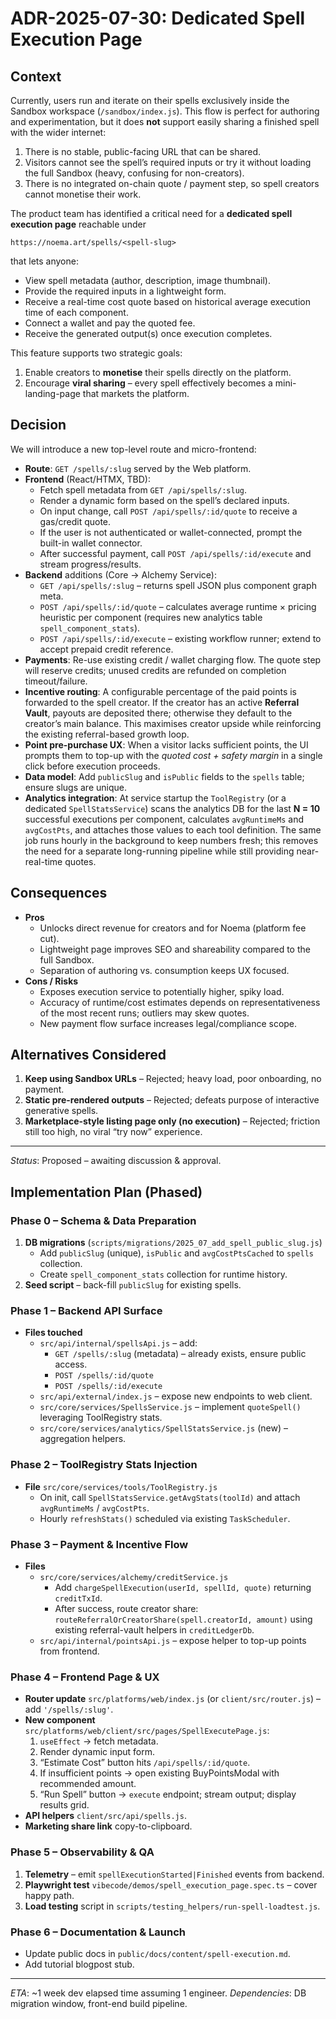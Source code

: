 # ADR-2025-07-30: Dedicated Spell Execution Page

## Context
Currently, users run and iterate on their spells exclusively inside the Sandbox workspace (`/sandbox/index.js`).  This flow is perfect for authoring and experimentation, but it does **not** support easily sharing a finished spell with the wider internet:

1. There is no stable, public-facing URL that can be shared.
2. Visitors cannot see the spell’s required inputs or try it without loading the full Sandbox (heavy, confusing for non-creators).
3. There is no integrated on-chain quote / payment step, so spell creators cannot monetise their work.

The product team has identified a critical need for a **dedicated spell execution page** reachable under

```
https://noema.art/spells/<spell-slug>
```

that lets anyone:

* View spell metadata (author, description, image thumbnail).
* Provide the required inputs in a lightweight form.
* Receive a real-time cost quote based on historical average execution time of each component.
* Connect a wallet and pay the quoted fee.
* Receive the generated output(s) once execution completes.

This feature supports two strategic goals:

1. Enable creators to **monetise** their spells directly on the platform.
2. Encourage **viral sharing** – every spell effectively becomes a mini-landing-page that markets the platform.

## Decision
We will introduce a new top-level route and micro-frontend:

* **Route**: `GET /spells/:slug` served by the Web platform.
* **Frontend** (React/HTMX, TBD):
  * Fetch spell metadata from `GET /api/spells/:slug`.
  * Render a dynamic form based on the spell’s declared inputs.
  * On input change, call `POST /api/spells/:id/quote` to receive a gas/credit quote.
  * If the user is not authenticated or wallet-connected, prompt the built-in wallet connector.
  * After successful payment, call `POST /api/spells/:id/execute` and stream progress/results.
* **Backend** additions (Core → Alchemy Service):
  * `GET /api/spells/:slug` – returns spell JSON plus component graph meta.
  * `POST /api/spells/:id/quote` – calculates average runtime × pricing heuristic per component (requires new analytics table `spell_component_stats`).
  * `POST /api/spells/:id/execute` – existing workflow runner; extend to accept prepaid credit reference.
* **Payments**: Re-use existing credit / wallet charging flow.  The quote step will reserve credits; unused credits are refunded on completion timeout/failure.
* **Incentive routing**: A configurable percentage of the paid points is forwarded to the spell creator.  If the creator has an active **Referral Vault**, payouts are deposited there; otherwise they default to the creator’s main balance.  This maximises creator upside while reinforcing the existing referral-based growth loop.
* **Point pre-purchase UX**: When a visitor lacks sufficient points, the UI prompts them to top-up with the *quoted cost + safety margin* in a single click before execution proceeds.
* **Data model**: Add `publicSlug` and `isPublic` fields to the `spells` table; ensure slugs are unique.
* **Analytics integration**: At service startup the `ToolRegistry` (or a dedicated `SpellStatsService`) scans the analytics DB for the last **N = 10** successful executions per component, calculates `avgRuntimeMs` and `avgCostPts`, and attaches those values to each tool definition.  The same job runs hourly in the background to keep numbers fresh; this removes the need for a separate long-running pipeline while still providing near-real-time quotes.

## Consequences
* **Pros**
  * Unlocks direct revenue for creators and for Noema (platform fee cut).
  * Lightweight page improves SEO and shareability compared to the full Sandbox.
  * Separation of authoring vs. consumption keeps UX focused.
* **Cons / Risks**
  * Exposes execution service to potentially higher, spiky load.
  * Accuracy of runtime/cost estimates depends on representativeness of the most recent runs; outliers may skew quotes.
  * New payment flow surface increases legal/compliance scope.

## Alternatives Considered
1. **Keep using Sandbox URLs** – Rejected; heavy load, poor onboarding, no payment.
2. **Static pre-rendered outputs** – Rejected; defeats purpose of interactive generative spells.
3. **Marketplace-style listing page only (no execution)** – Rejected; friction still too high, no viral “try now” experience.

---

*Status*: Proposed – awaiting discussion & approval. 

## Implementation Plan (Phased)

### Phase 0 – Schema & Data Preparation
1. **DB migrations** (`scripts/migrations/2025_07_add_spell_public_slug.js`)
   * Add `publicSlug` (unique), `isPublic` and `avgCostPtsCached` to `spells` collection.
   * Create `spell_component_stats` collection for runtime history.
2. **Seed script** – back-fill `publicSlug` for existing spells.

### Phase 1 – Backend API Surface
* **Files touched**
  * `src/api/internal/spellsApi.js` – add:
    * `GET /spells/:slug` (metadata) – already exists, ensure public access.
    * `POST /spells/:id/quote`
    * `POST /spells/:id/execute`
  * `src/api/external/index.js` – expose new endpoints to web client.
  * `src/core/services/SpellsService.js` – implement `quoteSpell()` leveraging ToolRegistry stats.
  * `src/core/services/analytics/SpellStatsService.js` (new) – aggregation helpers.

### Phase 2 – ToolRegistry Stats Injection
* **File** `src/core/services/tools/ToolRegistry.js`
  * On init, call `SpellStatsService.getAvgStats(toolId)` and attach `avgRuntimeMs` / `avgCostPts`.
  * Hourly `refreshStats()` scheduled via existing `TaskScheduler`.

### Phase 3 – Payment & Incentive Flow
* **Files**
  * `src/core/services/alchemy/creditService.js`
    * Add `chargeSpellExecution(userId, spellId, quote)` returning `creditTxId`.
    * After success, route creator share: `routeReferralOrCreatorShare(spell.creatorId, amount)` using existing referral-vault helpers in `creditLedgerDb`.
  * `src/api/internal/pointsApi.js` – expose helper to top-up points from frontend.

### Phase 4 – Frontend Page & UX
* **Router update** `src/platforms/web/index.js` (or `client/src/router.js`) – add `'/spells/:slug'`.
* **New component** `src/platforms/web/client/src/pages/SpellExecutePage.js`:
  1. `useEffect` → fetch metadata.
  2. Render dynamic input form.
  3. “Estimate Cost” button hits `/api/spells/:id/quote`.
  4. If insufficient points → open existing BuyPointsModal with recommended amount.
  5. “Run Spell” button → `execute` endpoint; stream output; display results grid.
* **API helpers** `client/src/api/spells.js`.
* **Marketing share link** copy-to-clipboard.

### Phase 5 – Observability & QA
1. **Telemetry** – emit `spellExecutionStarted|Finished` events from backend.
2. **Playwright test** `vibecode/demos/spell_execution_page.spec.ts` – cover happy path.
3. **Load testing** script in `scripts/testing_helpers/run-spell-loadtest.js`.

### Phase 6 – Documentation & Launch
* Update public docs in `public/docs/content/spell-execution.md`.
* Add tutorial blogpost stub.

---
*ETA*: ~1 week dev elapsed time assuming 1 engineer. 
*Dependencies*: DB migration window, front-end build pipeline. 